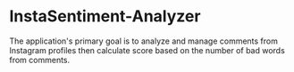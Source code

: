 # InstaSentiment-Analyzer
The application's primary goal is to analyze and manage comments from Instagram profiles then calculate score based on the number of bad words from comments.
